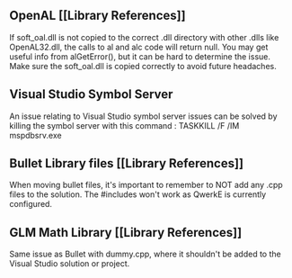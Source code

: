 ## OpenAL                        [[Library References]]
If soft_oal.dll is not copied to the correct .dll directory with other .dlls like OpenAL32.dll, the calls to al and alc code will return null. You may get useful info from alGetError(), but it can be hard to determine the issue. Make sure the soft_oal.dll is copied correctly to avoid future headaches.

## Visual Studio Symbol Server
An issue relating to Visual Studio symbol server issues can be solved by killing the symbol server with this command :
TASKKILL /F /IM mspdbsrv.exe

## Bullet Library files       [[Library References]]
When moving bullet files, it's important to remember to NOT add any .cpp files to the solution. The \#includes won't work as QwerkE is currently configured.

## GLM Math Library      [[Library References]]
Same issue as Bullet with dummy.cpp, where it shouldn't be added to the Visual Studio solution or project.